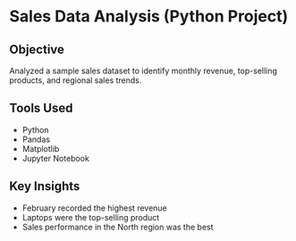 # Sales Data Analysis (Python Project)

## Objective
Analyzed a sample sales dataset to identify monthly revenue, top-selling products, and regional sales trends.

## Tools Used
- Python  
- Pandas  
- Matplotlib  
- Jupyter Notebook  

## Key Insights
- February recorded the highest revenue  
- Laptops were the top-selling product  
- Sales performance in the North region was the best
